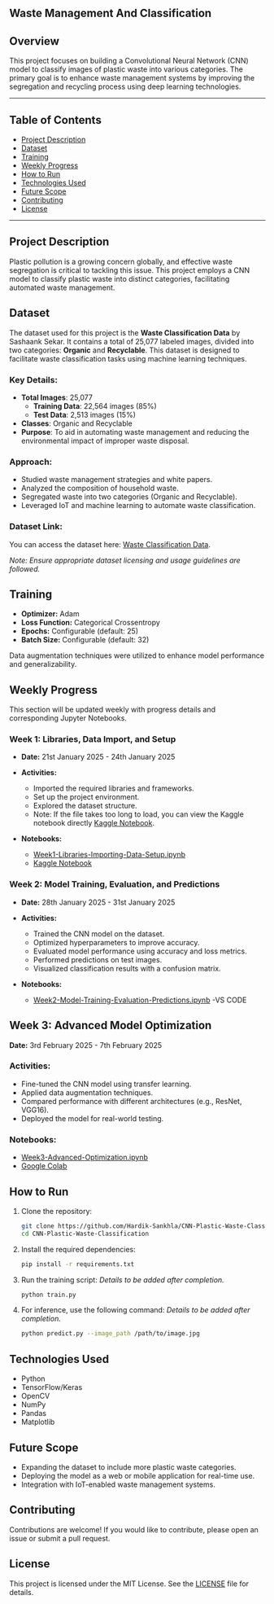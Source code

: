 ##  Waste Management And Classification




## Overview  
This project focuses on building a Convolutional Neural Network (CNN) model to classify images of plastic waste into various categories. The primary goal is to enhance waste management systems by improving the segregation and recycling process using deep learning technologies.  

---

## Table of Contents  
- [Project Description](#project-description)  
- [Dataset](#dataset)  
- [Training](#training)  
- [Weekly Progress](#weekly-progress)  
- [How to Run](#how-to-run)  
- [Technologies Used](#technologies-used)  
- [Future Scope](#future-scope)  
- [Contributing](#contributing)  
- [License](#license)  

---

## Project Description  
Plastic pollution is a growing concern globally, and effective waste segregation is critical to tackling this issue. This project employs a CNN model to classify plastic waste into distinct categories, facilitating automated waste management.  

## Dataset  
The dataset used for this project is the **Waste Classification Data** by Sashaank Sekar. It contains a total of 25,077 labeled images, divided into two categories: **Organic** and **Recyclable**. This dataset is designed to facilitate waste classification tasks using machine learning techniques.  


### Key Details:
- **Total Images**: 25,077  
  - **Training Data**: 22,564 images (85%)  
  - **Test Data**: 2,513 images (15%)  
- **Classes**: Organic and Recyclable  
- **Purpose**: To aid in automating waste management and reducing the environmental impact of improper waste disposal.
  
### Approach:  
- Studied waste management strategies and white papers.  
- Analyzed the composition of household waste.  
- Segregated waste into two categories (Organic and Recyclable).  
- Leveraged IoT and machine learning to automate waste classification.  

### Dataset Link:  
You can access the dataset here: [Waste Classification Data](https://www.kaggle.com/datasets/techsash/waste-classification-data).  

*Note: Ensure appropriate dataset licensing and usage guidelines are followed.*  



## Training  
- **Optimizer:** Adam  
- **Loss Function:** Categorical Crossentropy  
- **Epochs:** Configurable (default: 25)  
- **Batch Size:** Configurable (default: 32)  

Data augmentation techniques were utilized to enhance model performance and generalizability.  

## Weekly Progress  
This section will be updated weekly with progress details and corresponding Jupyter Notebooks.  

### **Week 1: Libraries, Data Import, and Setup**  
- **Date:** 21st January 2025 - 24th January 2025  
- **Activities:**  
  - Imported the required libraries and frameworks.  
  - Set up the project environment.  
  - Explored the dataset structure.  
  - Note: If the file takes too long to load, you can view the Kaggle notebook directly [Kaggle Notebook](https://www.kaggle.com/code/hardikksankhla/cnn-plastic-waste-classification).  

- **Notebooks:**  
  - [Week1-Libraries-Importing-Data-Setup.ipynb](https://github.com/rhonny52/Plastic-Waste-Classification/blob/main/week1-datasetup-and-visualization.ipynb)  
  - [Kaggle Notebook](https://www.kaggle.com/code/rajsaraf/week1-datasetup-and-visualization)

### **Week 2: Model Training, Evaluation, and Predictions**  
- **Date:** 28th January 2025 - 31st January 2025  
- **Activities:**  
  - Trained the CNN model on the dataset.  
  - Optimized hyperparameters to improve accuracy.  
  - Evaluated model performance using accuracy and loss metrics.  
  - Performed predictions on test images.  
  - Visualized classification results with a confusion matrix.  

- **Notebooks:**  
  - [Week2-Model-Training-Evaluation-Predictions.ipynb](https://github.com/rhonny52/Plastic-Waste-Classification/blob/main/wasteclassification.ipynb)
  -VS CODE 


## Week 3: Advanced Model Optimization
**Date:** 3rd February 2025 - 7th February 2025

### Activities:
- Fine-tuned the CNN model using transfer learning.
- Applied data augmentation techniques.
- Compared performance with different architectures (e.g., ResNet, VGG16).
- Deployed the model for real-world testing.

### Notebooks:
- [Week3-Advanced-Optimization.ipynb](https://github.com/rhonny52/Plastic-Waste-Classification/blob/main/Waste_Management_And_Classification.ipynb)
- [Google Colab](https://colab.research.google.com/drive/1S3Z0ZfkLIBeDiFQZ_ExA2IU4U1yDXvP0#scrollTo=pF7hZzu5JSJT)

## How to Run  
1. Clone the repository:  
   ```bash  
   git clone https://github.com/Hardik-Sankhla/CNN-Plastic-Waste-Classification  
   cd CNN-Plastic-Waste-Classification
   ```  
2. Install the required dependencies:  
   ```bash  
   pip install -r requirements.txt  
   ```  
3. Run the training script:  *Details to be added after completion.*  
   ```bash  
   python train.py  
   ```  
4. For inference, use the following command:  *Details to be added after completion.*  
   ```bash  
   python predict.py --image_path /path/to/image.jpg  
   ```  

## Technologies Used  
- Python  
- TensorFlow/Keras  
- OpenCV  
- NumPy  
- Pandas  
- Matplotlib  

## Future Scope  
- Expanding the dataset to include more plastic waste categories.  
- Deploying the model as a web or mobile application for real-time use.  
- Integration with IoT-enabled waste management systems.  

## Contributing  
Contributions are welcome! If you would like to contribute, please open an issue or submit a pull request.  

## License  
This project is licensed under the MIT License. See the [LICENSE](LICENSE) file for details. 
